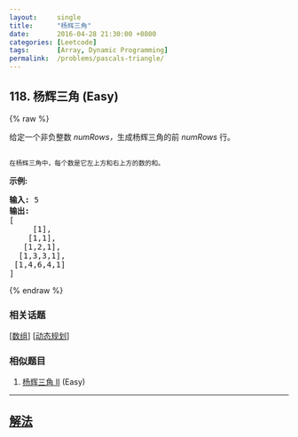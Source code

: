 ```yaml
---
layout:     single
title:      "杨辉三角"
date:       2016-04-28 21:30:00 +0800
categories: [Leetcode]
tags:       [Array, Dynamic Programming]
permalink:  /problems/pascals-triangle/
---
```


## 118. 杨辉三角 (Easy)

{% raw %}

<p>给定一个非负整数&nbsp;<em>numRows，</em>生成杨辉三角的前&nbsp;<em>numRows&nbsp;</em>行。</p>

<p><img alt="" src="https://upload.wikimedia.org/wikipedia/commons/0/0d/PascalTriangleAnimated2.gif"></p>

<p><small>在杨辉三角中，每个数是它左上方和右上方的数的和。</small></p>

<p><strong>示例:</strong></p>

<pre><strong>输入:</strong> 5
<strong>输出:</strong>
[
     [1],
    [1,1],
   [1,2,1],
  [1,3,3,1],
 [1,4,6,4,1]
]</pre>

{% endraw %}

### 相关话题
  [[数组](https://github.com/openset/leetcode/tree/master/tag/array/README.md)]
  [[动态规划](https://github.com/openset/leetcode/tree/master/tag/dynamic-programming/README.md)]

### 相似题目
  1. [杨辉三角 II](/problems/pascals-triangle-ii) (Easy)

---

## [解法](https://github.com/openset/leetcode/tree/master/problems/pascals-triangle)
